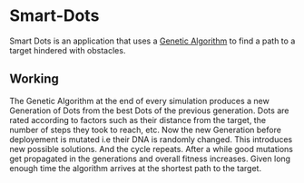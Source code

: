 # Smart-Dots
Smart Dots is an application that uses a [Genetic Algorithm](https://en.wikipedia.org/wiki/Genetic_algorithm) to find a path to a target hindered with obstacles.
## Working
The Genetic Algorithm at the end of every simulation produces a new Generation of Dots from the best Dots of the previous generation. Dots are rated according to factors such as their distance from the target, the number of steps they took to reach, etc. Now the new Generation before deployement is mutated i.e their DNA is randomly changed. This introduces new possible solutions. And the cycle repeats. After a while good mutations get propagated in the generations and overall fitness increases. Given long enough time the algorithm arrives at the shortest path to the target.
